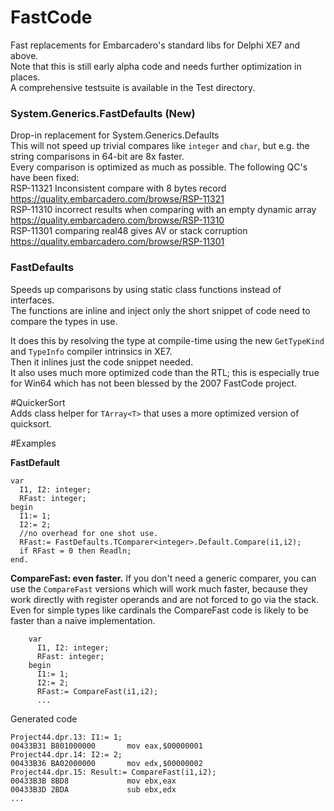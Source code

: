 # FastCode
Fast replacements for Embarcadero's standard libs for Delphi XE7 and above.  
Note that this is still early alpha code and needs further optimization in places.  
A comprehensive testsuite is available in the Test directory.  

### System.Generics.FastDefaults  (New)  
Drop-in replacement for System.Generics.Defaults  
This will not speed up trivial compares like `integer` and `char`, but e.g. the string comparisons in 64-bit are 8x faster.  
Every comparison is optimized as much as possible.
The following QC's have been fixed:  
RSP-11321 Inconsistent compare with 8 bytes record https://quality.embarcadero.com/browse/RSP-11321   
RSP-11310 incorrect results when comparing with an empty dynamic array https://quality.embarcadero.com/browse/RSP-11310  
RSP-11301 comparing real48 gives AV or stack corruption https://quality.embarcadero.com/browse/RSP-11301  


### FastDefaults  
Speeds up comparisons by using static class functions instead of interfaces.  
The functions are inline and inject only the short snippet of code need to compare the types in use.  

It does this by resolving the type at compile-time using the new `GetTypeKind` and `TypeInfo` compiler intrinsics in XE7.  
Then it inlines just the code snippet needed.  
It also uses much more optimized code than the RTL; this is especially true for Win64 which has not been blessed by the 2007 FastCode project.  

#QuickerSort  
Adds class helper for `TArray<T>` that uses a more optimized version of quicksort.  



#Examples

**FastDefault**

    var
      I1, I2: integer;
      RFast: integer;
    begin
      I1:= 1;
      I2:= 2;
      //no overhead for one shot use.
      RFast:= FastDefaults.TComparer<integer>.Default.Compare(i1,i2);
      if RFast = 0 then Readln;
    end.


**CompareFast: even faster.**
If you don't need a generic comparer, you can use the `CompareFast` versions which will work much faster, because they work directly with register operands and are not forced to go via the stack.    
Even for simple types like cardinals the CompareFast code is likely to be faster than a naive implementation.  

```
    var
      I1, I2: integer;
      RFast: integer;
    begin
      I1:= 1;
      I2:= 2;
      RFast:= CompareFast(i1,i2);
      ...
```

Generated code 
```
Project44.dpr.13: I1:= 1;
00433B31 B801000000       mov eax,$00000001
Project44.dpr.14: I2:= 2;
00433B36 BA02000000       mov edx,$00000002
Project44.dpr.15: Result:= CompareFast(i1,i2);
00433B3B 8BD8             mov ebx,eax
00433B3D 2BDA             sub ebx,edx
...
```


```

